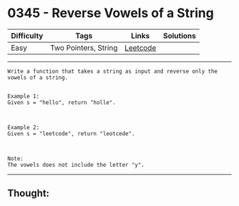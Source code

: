 # 0345 - Reverse Vowels of a String

Difficulty  | Tags | Links | Solutions
----------- | ---- | ----- | -----
Easy | Two Pointers, String | [Leetcode](https://leetcode.com/problems/reverse-vowels-of-a-string/description/) |


-----------

```
Write a function that takes a string as input and reverse only the vowels of a string.


Example 1:
Given s = "hello", return "holle".



Example 2:
Given s = "leetcode", return "leotcede".



Note:
The vowels does not include the letter "y".
```

-----------

## Thought:
